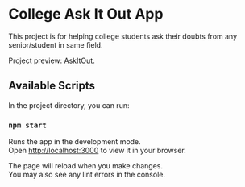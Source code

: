 # College Ask It Out App

This project is for helping college students ask their doubts from any senior/student in same field.

Project preview: [AskItOut](https://askitout.netlify.app/).

## Available Scripts

In the project directory, you can run:

### `npm start`

Runs the app in the development mode.\
Open [http://localhost:3000](http://localhost:3000) to view it in your browser.

The page will reload when you make changes.\
You may also see any lint errors in the console.
